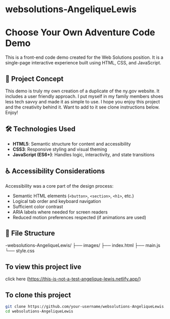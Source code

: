 # websolutions-AngeliqueLewis
# Choose Your Own Adventure Code Demo

This is a front-end code demo created for the Web Solutions position. It is a single-page interactive experience built using HTML, CSS, and JavaScript.

## 🧠 Project Concept

This demo is truly my own creation of a duplicate of the ny.gov website. It includes a user friendly approach. I put myself in my family members shoes less tech savvy and made it as simple to use. I hope you enjoy this project and the creativity behind it. Want to add to it see clone instructions below. Enjoy!

## 🛠️ Technologies Used

- **HTML5**: Semantic structure for content and accessibility
- **CSS3**: Responsive styling and visual theming
- **JavaScript (ES6+)**: Handles logic, interactivity, and state transitions

## ♿ Accessibility Considerations

Accessibility was a core part of the design process:
- Semantic HTML elements (`<button>`, `<section>`, `<h1>`, etc.)
- Logical tab order and keyboard navigation
- Sufficient color contrast
- ARIA labels where needed for screen readers
- Reduced motion preferences respected (if animations are used)

## 📁 File Structure
-websolutions-AngeliqueLewis/
├── images/
├── index.html
├── main.js
└── style.css


## To view this project live 
click here (https://this-is-not-a-test-angelique-lewis.netlify.app/)

## To clone this project
```bash
git clone https://github.com/your-username/websolutions-AngeliqueLewis.git
cd websolutions-AngeliqueLewis
